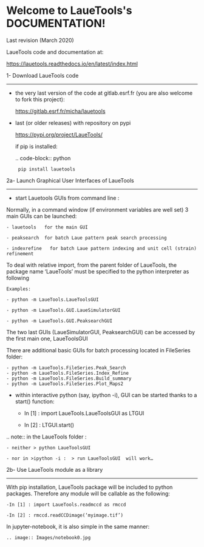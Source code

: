 Welcome to LaueTools's DOCUMENTATION!
=====================================

Last revision (March 2020)

LaueTools code and documentation at:

https://lauetools.readthedocs.io/en/latest/index.html

1- Download LaueTools code
***************************

- the very last version of the code at gitlab.esrf.fr (you are also welcome to fork this project):

	https://gitlab.esrf.fr/micha/lauetools

- last (or older releases) with repository on pypi

	https://pypi.org/project/LaueTools/

	if pip is installed:

	.. code-block:: python

	   pip install lauetools 



2a- Launch Graphical User Interfaces of LaueTools
*************************************************
- start Lauetools GUIs from command line :

Normally, in a command window (if environment variables are well set) 3 main GUIs can be launched:

	- lauetools   for the main GUI

	- peaksearch  for batch Laue pattern peak search processing
	
	- indexrefine   for batch Laue pattern indexing and unit cell (strain) refinement

To deal with relative import, from the parent folder of LaueTools, the package name ‘LaueTools’ must be specified to the python interpreter as following

	Examples:

	- python -m LaueTools.LaueToolsGUI

	- python -m LaueTools.GUI.LaueSimulatorGUI

	- python -m LaueTools.GUI.PeaksearchGUI

The two last GUIs (LaueSimulatorGUI, PeaksearchGUI) can be accessed by the first main one, LaueToolsGUI

There are additional basic GUIs for batch processing located in FileSeries folder:

	- python -m LaueTools.FileSeries.Peak_Search
	- python -m LaueTools.FileSeries.Index_Refine
	- python -m LaueTools.FileSeries.Build_summary
	- python -m LaueTools.FileSeries.Plot_Maps2

- within interactive python (say, ipython -i), GUI can be started thanks to a start() function:

	- In [1] : import LaueTools.LaueToolsGUI as LTGUI

	- In [2] : LTGUI.start()

.. note::
	in the LaueTools folder :

	- neither > python LaueToolsGUI

	- nor in >ipython -i :  > run LaueToolsGUI  will work…


2b- Use LaueTools module as a library
**************************************

With pip installation, LaueTools package will be included to python packages. Therefore any module will be callable as the following:
 
	-In [1] : import LaueTools.readmccd as rmccd

	-In [2] : rmccd.readCCDimage(‘myimage.tif’)

In jupyter-notebook, it is also simple in the same manner:

	.. image:: Images/notebook0.jpg

